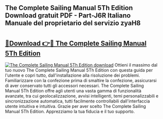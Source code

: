## The Complete Sailing Manual 5Th Edition Download gratuit PDF - Part-J6R Italiano Manuale del proprietario del servizio zyaH8

# <h2><a href="http://df94ygb.blite.top/?on=The+Complete+Sailing+Manual+5Th+Edition">🔗Download 👉🔴 The Complete Sailing Manual 5Th Edition</a></h2>

[![The Complete Sailing Manual 5Th Edition download](https://i.imgur.com/lujVjoI.png)](http://df94ygb.blite.top/?on=The+Complete+Sailing+Manual+5Th+Edition)
Ottieni il massimo dal tuo nuovo The Complete Sailing Manual 5Th Edition con questa guida per l'utente e copri tutto, dall'installazione alla risoluzione dei problemi. Familiarizzare con la confezione prima di smaltire la confezione, assicurarsi di aver conservato tutti gli accessori necessari. The Complete Sailing Manual 5Th Edition offre agli utenti una vasta gamma di funzionalità avanzate, tra cui geolocalizzazione, avvisi intelligenti, temi personalizzabili e sincronizzazione automatica, tutti facilmente controllabili dall'interfaccia utente intuitiva e intuitiva. Grazie per aver scelto The Complete Sailing Manual 5Th Edition. Apprezziamo la tua fiducia e il tuo supporto.
